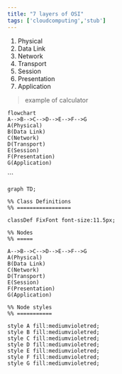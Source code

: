 ```yaml
---
title: "7 layers of OSI"
tags: ['cloudcomputing','stub']
---
```


1. Physical
2. Data Link
3. Network
4. Transport
5. Session
6. Presentation 
7. Application

> example of calculator

```mermaid
flowchart 
A-->B-->C-->D-->E-->F-->G
A(Physical)
B(Data Link)
C(Network)
D(Transport)
E(Session)
F(Presentation)
G(Application)
```



​```
```mermaid
graph TD;

%% Class Definitions
%% =================

classDef FixFont font-size:11.5px;

%% Nodes
%% =====

A-->B-->C-->D-->E-->F-->G
A(Physical)
B(Data Link)
C(Network)
D(Transport)
E(Session)
F(Presentation)
G(Application)

%% Node styles
%% ===========

style A fill:mediumvioletred;
style B fill:mediumvioletred;
style C fill:mediumvioletred;
style D fill:mediumvioletred;
style E fill:mediumvioletred;
style F fill:mediumvioletred;
style G fill:mediumvioletred;
```
